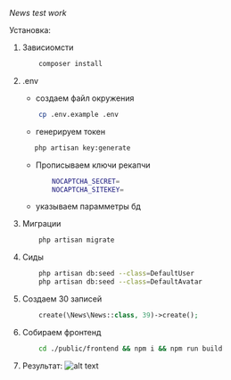 *News test work*

Установка:

1. Зависиомсти
    ```bash
        composer install
    ```
2. .env

    * создаем файл окружения
    ```bash
        cp .env.example .env
    ```
    * генерируем токен
    ```bash
       php artisan key:generate
    ```
    * Прописываем ключи рекапчи
        ```bash
            NOCAPTCHA_SECRET=
            NOCAPTCHA_SITEKEY=
        ```
    * указываем парамметры бд

3. Миграции

    ```bash
        php artisan migrate
    ```

4. Сиды

    ```bash
        php artisan db:seed --class=DefaultUser
        php artisan db:seed --class=DefaultAvatar
    ```
5. Создаем 30 записей
    

    ```php
        create(\News\News::class, 39)->create();
    ```

6. Собираем фронтенд
    ```bash
        cd ./public/frontend && npm i && npm run build
    ```
6. Результат:
![alt text](https://pp.userapi.com/c850128/v850128419/627be/cxk_YOnUA_4.jpg)
